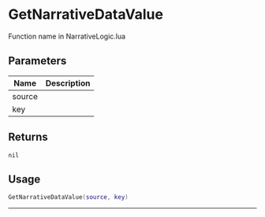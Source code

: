 # GetNarrativeDataValue

Function name in NarrativeLogic.lua

## Parameters

| Name   | Description |
| ------ | ----------- |
| source |             |
| key    |             |

## Returns

`nil`

## Usage

```lua
GetNarrativeDataValue(source, key)
```

---

